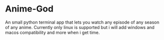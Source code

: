 # Anime-God

An small python terminal app that lets you watch any episode of any season of any anime. Currently only linux is supported but i will add windows and macos compatibility and more when i get time.
